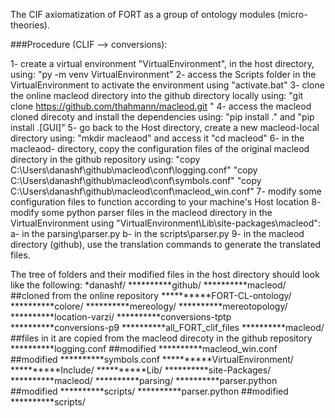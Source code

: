 The CIF axiomatization of FORT as a group of ontology modules (micro-theories).

###Procedure (CLIF --> conversions):

1- create a virtual environment "VirtualEnvironment", in the host directory, using: "py -m venv VirtualEnvironment"
2- access the Scripts folder in the VirtualEnvironment to activate the environment using "activate.bat"
3- clone the online macleod directory into the github directory locally using: "git clone https://github.com/thahmann/macleod.git "
4- access the macleod cloned direcoty and install the dependencies using: "pip install ." and "pip install .[GUI]"
5- go back to the Host directory, create a new macleod-local directory using: "mkdir macleaod" and access it "cd macleod"
6- in the macleaod- directory, copy the configuration files of the original macleod directory in the github repository using:
	"copy C:\Users\danashf\github\macleod\conf\logging.conf" 
	"copy C:\Users\danashf\github\macleod\conf\symbols.conf" 
	"copy C:\Users\danashf\github\macleod\conf\macleod_win.conf"
7- modify some configuration files to function according to your machine's Host location
8- modify some python parser files in the macleod directory in the VirtualEnvironment using "VirtualEnvironment\Lib\site-packages\macleod\":
	a- in the parsing\parser.py
	b- in the scripts\parser.py
9- in the macleod directory (github), use the translation commands to generate the translated files.


The tree of folders and their modified files in the host directory should look like the following:
*danashf/
**********github/
		      **********macleod/	##cloned from the online repository
**********FORT-CL-ontology/
          **********colore/
                    **********mereology/
                    **********mereotopology/
                    **********location-varzi/
		      **********conversions-tptp
          **********conversions-p9
          **********all_FORT_clif_files
**********macleod/	##files in it are copied from the macleod direcoty in the github repository
          **********logging.conf	##modified
          **********macleod_win.conf	##modified
          **********symbols.conf
**********VirtualEnvironment/
          **********Include/
          **********Lib/
                  **********site-Packages/
                        **********macleod/
                              **********parsing/
                                **********parser.python	##modified
                              **********scripts/
                                **********parser.python	##modified
          **********scripts/
